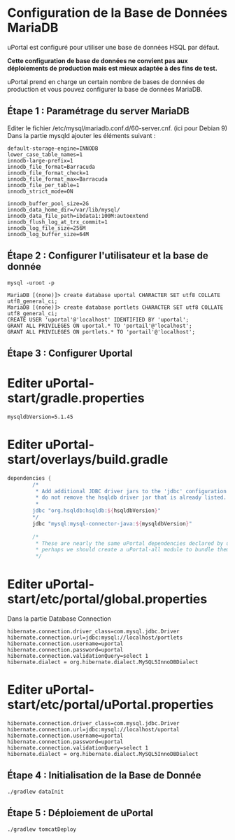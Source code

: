 # Configuration de la Base de Données MariaDB

uPortal est configuré pour utiliser une base de données HSQL par défaut.

**Cette configuration de base de données ne convient pas aux déploiements de production mais est mieux adaptée à des fins de test.**

uPortal prend en charge un certain nombre de bases de données de production et vous pouvez configurer la base de données MariaDB.

## Étape 1 : Paramétrage du server MariaDB
Editer le fichier /etc/mysql/mariadb.conf.d/60-server.cnf. (ici pour Debian 9)
Dans la partie mysqld ajouter les éléments suivant :

```properties
default-storage-engine=INNODB
lower_case_table_names=1
innodb-large-prefix=1
innodb_file_format=Barracuda
innodb_file_format_check=1
innodb_file_format_max=Barracuda
innodb_file_per_table=1
innodb_strict_mode=ON

innodb_buffer_pool_size=2G
innodb_data_home_dir=/var/lib/mysql/
innodb_data_file_path=ibdata1:100M:autoextend
innodb_flush_log_at_trx_commit=1
innodb_log_file_size=256M
innodb_log_buffer_size=64M
```

## Étape 2 : Configurer l'utilisateur et la base de donnée
```properties
mysql -uroot -p

MariaDB [(none)]> create database uportal CHARACTER SET utf8 COLLATE utf8_general_ci;
MariaDB [(none)]> create database portlets CHARACTER SET utf8 COLLATE utf8_general_ci;
CREATE USER 'uportal'@'localhost' IDENTIFIED BY 'uportal';
GRANT ALL PRIVILEGES ON uportal.* TO 'portail'@'localhost';
GRANT ALL PRIVILEGES ON portlets.* TO 'portail'@'localhost';
```
## Étape 3 : Configurer Uportal 

# Editer uPortal-start/gradle.properties 
```properties
mysqldbVersion=5.1.45
```
# Editer uPortal-start/overlays/build.gradle
```gradle
dependencies {
        /*
         * Add additional JDBC driver jars to the 'jdbc' configuration below;
         * do not remove the hsqldb driver jar that is already listed.
         *
        jdbc "org.hsqldb:hsqldb:${hsqldbVersion}"
        */
        jdbc "mysql:mysql-connector-java:${mysqldbVersion}"
        
        /*
         * These are nearly the same uPortal dependencies declared by uPortal-webapp;
         * perhaps we should create a uPortal-all module to bundle them all as transitives.
         */

```

# Editer uPortal-start/etc/portal/global.properties 

Dans la partie Database Connection
```properties
hibernate.connection.driver_class=com.mysql.jdbc.Driver
hibernate.connection.url=jdbc:mysql://localhost/portlets
hibernate.connection.username=uportal
hibernate.connection.password=uportal
hibernate.connection.validationQuery=select 1
hibernate.dialect = org.hibernate.dialect.MySQL5InnoDBDialect
```
# Editer uPortal-start/etc/portal/uPortal.properties

```properties
hibernate.connection.driver_class=com.mysql.jdbc.Driver
hibernate.connection.url=jdbc:mysql://localhost/uportal
hibernate.connection.username=uportal
hibernate.connection.password=uportal
hibernate.connection.validationQuery=select 1
hibernate.dialect = org.hibernate.dialect.MySQL5InnoDBDialect
```

## Étape 4 : Initialisation de la Base de Donnée
```shell
./gradlew dataInit
```
## Étape 5 : Déploiement de uPortal
```shell
./gradlew tomcatDeploy
```
